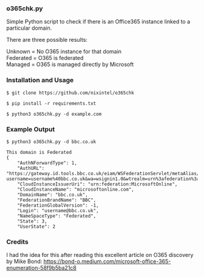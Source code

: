 ### o365chk.py

Simple Python script to check if there is an Office365 instance linked to a particular domain.

There are three possible results:

Unknown = No O365 instance for that domain\
Federated = O365 is federated\
Managed = O365 is managed directly by Microsoft

### Installation and Usage

``````
$ git clone https://github.com/nixintel/o365chk

$ pip install -r requirements.txt

$ python3 o365chk.py -d example.com

``````

### Example Output

``````
$ python3 o365chk.py -d bbc.co.uk

This domain is Federated
{
    "AuthNForwardType": 1,
    "AuthURL": "https://gateway.id.tools.bbc.co.uk/eiam/WSFederationServlet/metaAlias/wsidp2?username=username%40bbc.co.uk&wa=wsignin1.0&wtrealm=urn%3afederation%3aMicrosoftOnline&wctx=",
    "CloudInstanceIssuerUri": "urn:federation:MicrosoftOnline",
    "CloudInstanceName": "microsoftonline.com",
    "DomainName": "bbc.co.uk",
    "FederationBrandName": "BBC",
    "FederationGlobalVersion": -1,
    "Login": "username@bbc.co.uk",
    "NameSpaceType": "Federated",
    "State": 3,
    "UserState": 2
``````

### Credits

I had the idea for this after reading this excellent article on O365 discovery by Mike Bond: https://bond-o.medium.com/microsoft-office-365-enumeration-58f9b5ba21c8

